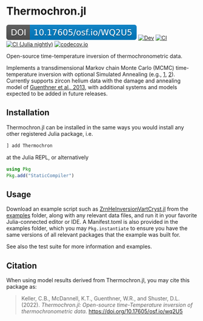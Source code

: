 # Thermochron.jl

[![DOI](osf_io_WQ2U5.svg)](https://doi.org/10.17605/OSF.IO/WQ2U5)
[![Dev][docs-dev-img]][docs-dev-url]
[![CI][ci-img]][ci-url]
[![CI (Julia nightly)][ci-nightly-img]][ci-nightly-url]
[![codecov.io][codecov-img]][codecov-url]

Open-source time-temperature inversion of thermochronometric data.

Implements a transdimensional Markov chain Monte Carlo (MCMC) time-temperature inversion with optional Simulated Annealing (e.g., [1](https://en.wikipedia.org/wiki/Simulated_annealing), [2](https://doi.org/10.1007/978-94-015-7744-1_2)).
Currently supports zircon helium data with the damage and annealing model of [Guenthner et al., 2013](https://doi.org/10.2475/03.2013.01), with additional systems and models expected to be added in future releases.

## Installation
Thermochron.jl can be installed in the same ways you would install any other registered Julia package, i.e.
```julia
] add Thermochron
```
at the Julia REPL, or alternatively
```julia
using Pkg
Pkg.add("StaticCompiler")
```

## Usage
Download an example script such as [ZrnHeInversionVartCryst.jl](examples/ZrnHeInversionVartCryst.jl) from the [examples](examples) folder, along with any relevant data files, and run it in your favorite Julia-connected editor or IDE. A Manifest.toml is also provided in the examples folder, which you may `Pkg.instantiate` to ensure you have the same versions of all relevant packages that the example was built for.

See also the test suite for more information and examples.

## Citation
When using model results derived from Thermochron.jl, you may cite this package as:
> Keller, C.B., McDannell, K.T., Guenthner, W.R., and Shuster, D.L. (2022). *Thermochron.jl: Open-source time-Temperature inversion of thermochronometric data.* https://doi.org/10.17605/osf.io/wq2U5

[docs-stable-img]: https://img.shields.io/badge/docs-stable-blue.svg
[docs-stable-url]: https://brenhinkeller.github.io/Thermochron.jl/stable/
[docs-dev-img]: https://img.shields.io/badge/docs-dev-blue.svg
[docs-dev-url]: https://brenhinkeller.github.io/Thermochron.jl/dev/
[ci-img]: https://github.com/brenhinkeller/Thermochron.jl/actions/workflows/CI.yml/badge.svg?branch=main
[ci-url]: https://github.com/brenhinkeller/Thermochron.jl/actions/workflows/CI.yml
[ci-nightly-img]: https://github.com/brenhinkeller/Thermochron.jl/workflows/CI%20(Julia%20nightly)/badge.svg
[ci-nightly-url]: https://github.com/brenhinkeller/Thermochron.jl/actions/workflows/CI-julia-nightly.yml
[codecov-img]: http://codecov.io/github/brenhinkeller/Thermochron.jl/coverage.svg?branch=main
[codecov-url]: http://codecov.io/github/brenhinkeller/Thermochron.jl?branch=main
